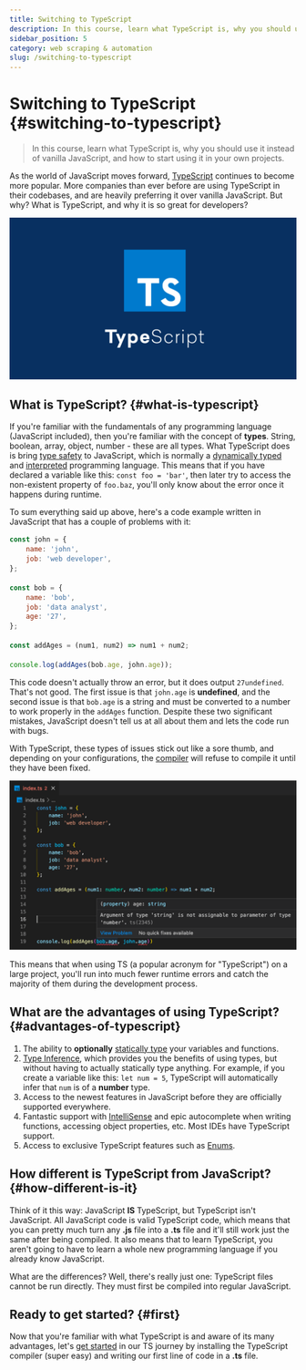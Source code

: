 ```yaml
---
title: Switching to TypeScript
description: In this course, learn what TypeScript is, why you should use it instead of vanilla JavaScript, and how to start using it in your own projects.
sidebar_position: 5
category: web scraping & automation
slug: /switching-to-typescript
---
```


# Switching to TypeScript {#switching-to-typescript}

> In this course, learn what TypeScript is, why you should use it instead of vanilla JavaScript, and how to start using it in your own projects.

As the world of JavaScript moves forward, [TypeScript](https://www.typescriptlang.org/) continues to become more popular. More companies than ever before are using TypeScript in their codebases, and are heavily preferring it over vanilla JavaScript. But why? What is TypeScript, and why it is so great for developers?

![TypeScript logo](./images/typescript-logo.webp)

## What is TypeScript? {#what-is-typescript}

If you're familiar with the fundamentals of any programming language (JavaScript included), then you're familiar with the concept of **types**. String, boolean, array, object, number - these are all types. What TypeScript does is bring [type safety](https://en.wikipedia.org/wiki/Type_safety) to JavaScript, which is normally a [dynamically typed](https://developer.mozilla.org/en-US/docs/Glossary/Dynamic_typing) and [interpreted](https://www.geeksforgeeks.org/difference-between-compiled-and-interpreted-language/) programming language. This means that if you have declared a variable like this: `const foo = 'bar'`, then later try to access the non-existent property of `foo.baz`, you'll only know about the error once it happens during runtime.

To sum everything said up above, here's a code example written in JavaScript that has a couple of problems with it:

```javascript
const john = {
    name: 'john',
    job: 'web developer',
};

const bob = {
    name: 'bob',
    job: 'data analyst',
    age: '27',
};

const addAges = (num1, num2) => num1 + num2;

console.log(addAges(bob.age, john.age));
```

This code doesn't actually throw an error, but it does output `27undefined`. That's not good. The first issue is that `john.age` is **undefined**, and the second issue is that `bob.age` is a string and must be converted to a number to work properly in the `addAges` function. Despite these two significant mistakes, JavaScript doesn't tell us at all about them and lets the code run with bugs.

With TypeScript, these types of issues stick out like a sore thumb, and depending on your configurations, the [compiler](https://www.techtarget.com/whatis/definition/compiler#:~:text=A%20compiler%20is%20a%20special,as%20Java%20or%20C%2B%2B.) will refuse to compile it until they have been fixed.

![TS Error 2345](./images/typescript-error.png)

This means that when using TS (a popular acronym for "TypeScript") on a large project, you'll run into much fewer runtime errors and catch the majority of them during the development process.

## What are the advantages of using TypeScript? {#advantages-of-typescript}

1. The ability to **optionally** [statically type](https://developer.mozilla.org/en-US/docs/Glossary/Static_typing) your variables and functions.
2. [Type Inference](https://www.typescriptlang.org/docs/handbook/type-inference.html), which provides you the benefits of using types, but without having to actually statically type anything. For example, if you create a variable like this: `let num = 5`, TypeScript will automatically infer that `num` is of a **number** type.
3. Access to the newest features in JavaScript before they are officially supported everywhere.
4. Fantastic support with [IntelliSense](https://en.wikipedia.org/wiki/Intelligent_code_completion) and epic autocomplete when writing functions, accessing object properties, etc. Most IDEs have TypeScript support.
5. Access to exclusive TypeScript features such as [Enums](https://www.typescriptlang.org/docs/handbook/enums.html).
<!-- and [Decorators](https://www.typescriptlang.org/docs/handbook/decorators.html). -->

## How different is TypeScript from JavaScript? {#how-different-is-it}

Think of it this way: JavaScript **IS** TypeScript, but TypeScript isn't JavaScript. All JavaScript code is valid TypeScript code, which means that you can pretty much turn any **.js** file into a **.ts** file and it'll still work just the same after being compiled. It also means that to learn TypeScript, you aren't going to have to learn a whole new programming language if you already know JavaScript.

What are the differences? Well, there's really just one: TypeScript files cannot be run directly. They must first be compiled into regular JavaScript.

## Ready to get started? {#first}

Now that you're familiar with what TypeScript is and aware of its many advantages, let's [get started](./installation.md) in our TS journey by installing the TypeScript compiler (super easy) and writing our first line of code in a **.ts** file.
